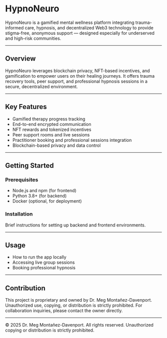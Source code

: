 # HypnoNeuro

HypnoNeuro is a gamified mental wellness platform integrating trauma-informed care, hypnosis, and decentralized Web3 technology to provide stigma-free, anonymous support — designed especially for underserved and high-risk communities.

---

## Overview

HypnoNeuro leverages blockchain privacy, NFT-based incentives, and gamification to empower users on their healing journeys. It offers trauma recovery tools, peer support, and professional hypnosis sessions in a secure, decentralized environment.

---

## Key Features

- Gamified therapy progress tracking  
- End-to-end encrypted communication  
- NFT rewards and tokenized incentives  
- Peer support rooms and live sessions  
- Practitioner booking and professional sessions integration  
- Blockchain-based privacy and data control  

---

## Getting Started

### Prerequisites

- Node.js and npm (for frontend)  
- Python 3.8+ (for backend)  
- Docker (optional, for deployment)  

### Installation

Brief instructions for setting up backend and frontend environments.

---

## Usage

- How to run the app locally  
- Accessing live group sessions  
- Booking professional hypnosis  

---

## Contribution

This project is proprietary and owned by Dr. Meg Montañez-Davenport. Unauthorized use, copying, or distribution is strictly prohibited. For collaboration inquiries, please contact the owner directly.

---



© 2025 Dr. Meg Montañez-Davenport. All rights reserved.
Unauthorized copying or distribution is strictly prohibited.
